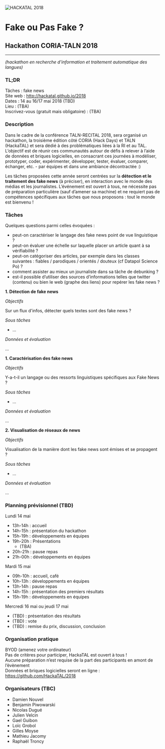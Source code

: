 ![HACKATAL 2018](https://raw.githubusercontent.com/HackaTAL/2018/gh-pages/hackatal2018.png)

# Fake ou Pas Fake ?

## Hackathon CORIA-TALN 2018
---------------
*(hackathon en recherche d'information et traitement automatique des langues)*

### TL;DR

Tâches : fake news  
Site web : http://hackatal.github.io/2018  
Dates : 14 au 16/17 mai 2018 (TBD)  
Lieu : (TBA)  
Inscrivez-vous (gratuit mais obligatoire) : (TBA)  

### Description

Dans le cadre de la conférence TALN-RECITAL 2018, sera organisé un hackathon, la troisième édition côté CORIA (Hack Days) et TALN (HackaTAL) et sera dédié à des problématiques liées à la RI et au TAL. L’objectif est de réunir ces communautés autour de défis à relever à l’aide de données et briques logicielles, en consacrant ces journées à modéliser, prototyper, coder, expérimenter, développer, tester, évaluer, comparer, échanger, etc. - par équipes et dans une ambiance décontractée :)

Les tâches proposées cette année seront centrées sur la **détection et le traitement des fake news** (à préciser), en interaction avec le monde des médias et les journalistes. L’événement est ouvert à tous, ne nécessite pas de préparation particulière (sauf d’amener sa machine) et ne requiert pas de compétences spécifiques aux tâches que nous proposons : tout le monde est bienvenu !

### Tâches

Quelques questions parmi celles évoquées :

- peut-on caractériser le langage des fake news point de vue linguistique ?
- peut-on évaluer une échelle sur laquelle placer un article quant à sa vérifiabilité ?
- peut-on catégoriser des articles, par exemple dans les classes suivantes : fiables / parodiques / orientés / douteux (cf Datapol Science Po) ?
- comment assister au mieux un journaliste dans sa tâche de debunking ?
- est-il possible d’utiliser des sources d’informations telles que twitter (contenu) ou bien le web
(graphe des liens) pour repérer les fake news ?

**1. Détection de fake news**

*Objectifs*

Sur un flux d'infos, détecter quels textes sont des fake news ?

*Sous tâches*

- ...

*Données et évaluation*

...

**1. Caractérisation des fake news**

*Objectifs*

Y-a-t-il un langage ou des ressorts linguistiques spécifiques aux Fake News ?

*Sous tâches*

- ...

*Données et évaluation*

...

**2. Visualisation de réseaux de news**


*Objectifs*

Visualisation de la manière dont les fake news sont émises et se propagent ?

*Sous tâches*

- ...

*Données et évaluation*

...

### Planning prévisionnel (TBD)

Lundi 14 mai

- 13h-14h : accueil
- 14h-15h : présentation du hackathon
- 15h-19h : développements en équipes
- 19h-20h : Présentations
	- (TBA)
- 20h-21h : pause repas
- 21h-00h : développements en équipes

Mardi 15 mai

- 09h-10h : accueil, café
- 10h-13h : développements en équipes
- 13h-14h : pause repas
- 14h-15h : présentation des premiers résultats
- 15h-19h : développements en équipes

Mercredi 16 mai ou jeudi 17 mai

- (TBD) : présentation des résultats
- (TBD) : vote
- (TBD) : remise du prix, discussion, conclusion

### Organisation pratique

BYOD (amenez votre ordinateur)  
Pas de critères pour participer, HackaTAL est ouvert à tous !  
Aucune préparation n’est requise de la part des participants en amont de l’évènement  
Données et briques logicielles seront en ligne : https://github.com/HackaTAL/2018  

### Organisateurs (TBC)

- Damien Nouvel
- Benjamin Piwowarski
- Nicolas Dugué
- Julien Velcin
- Gael Guibon
- Loïc Grobol
- Gilles Moyse
- Mathieu Jacomy
- Raphaël Troncy
